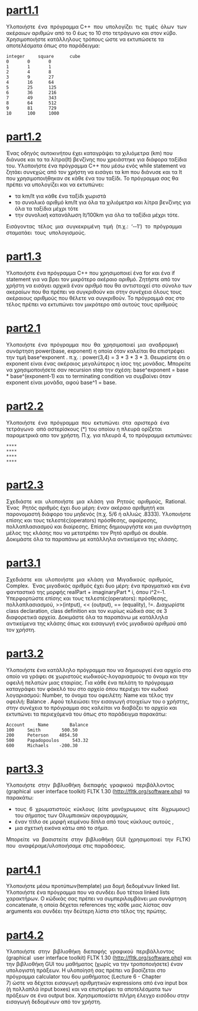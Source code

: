 # [part1.1](https://github.com/tasos-ana/C-plus-plus/blob/master/Basic/part1.1.cpp)

Υλοποιήστε  ένα  πρόγραμμα C++  που  υπολογίζει  τις  τιμές  όλων  των  ακέραιων αριθμών  από  το  0  έως  το  10  στο  τετράγωνο  και  στον  κύβο.  Χρησιμοποιήστε κατάλληλους  τρόπους  ώστε  να  εκτυπώσετε  τα  αποτελέσματα  όπως  στο παράδειγμα:

	integer  	square   	cube
	0		0		0
	1		1		1
	2		4		8
	3		9		27
	4		16		64
	5		25		125
	6		36		216
	7		49		343	
	8		64		512
	9		81		729
	10		100		1000
	

# [part1.2](https://github.com/tasos-ana/C-plus-plus/blob/master/Basic/part1.2.cpp)

Ένας οδηγός αυτοκινήτου έχει καταγράψει τα χιλιόμετρα (km) που διάνυσε και τα τα  λίτρα(lt)  βενζίνης  που  χρειάστηκε  για  διάφορα  ταξίδια  του.  Υλοποιήστε  ένα πρόγραμμα C++ που μέσω ενός while statement να ζητάει συνεχώς από τον χρήστη να  εισάγει  τα  km  που  διάνυσε  και  τα  lt  που  χρησιμοποιήθηκαν  σε  κάθε  ένα  του ταξίδι. Το πρόγραμμα σας θα πρέπει να υπολογίζει και να εκτυπώνει:
- τα km/lt  για κάθε ένα ταξίδι χωριστά
- το συνολικό αριθμό km/lt για όλα τα χιλιόμετρα και λίτρα βενζίνης για όλα τα ταξίδια μέχρι τότε
- την συνολική κατανάλωση lt/100km  για όλα τα ταξίδια μέχρι τότε.

Εισάγοντας  τέλος  μια  συγκεκριμένη  τιμή  (π.χ.:  ‘-­‐1’)  το  πρόγραμμα  σταματάει  τους  υπολογισμούς.


# [part1.3](https://github.com/tasos-ana/C-plus-plus/blob/master/Basic/part1.3.cpp)

Υλοποιήστε ένα πρόγραμμα C++ που χρησιμοποιεί ένα  for και ένα if statement για να βρει τον μικρότερο ακέραιο αριθμό. Ζητήστε από τον χρήστη να εισάγει αρχικά έναν  αριθμό  που  θα  αντιστοιχεί  στο  σύνολο  των  ακεραίων  που  θα  πρέπει  να συγκριθούν  και  στην  συνέχεια  όλους  τους  ακέραιους  αριθμούς  που  θέλετε  να συγκριθούν. Το πρόγραμμά σας στο τέλος πρέπει να εκτυπώνει τον μικρότερο από αυτούς τους αριθμούς


# [part2.1](https://github.com/tasos-ana/C-plus-plus/blob/master/Basic/part2.1.cpp)

Υλοποιήστε  ένα  πρόγραμμα  που  θα  χρησιμοποιεί  μια  αναδρομική  συνάρτηση power(base,  exponent)  η  οποία  όταν  καλείται  θα  επιστρέφει  την  τιμή  base^exponent  . π.χ.  :  power(3,4)  =  3  *  3  *  3  *  3.  Θεωρείστε  ότι  ο  exponent  είναι  ένας  ακέραιος μεγαλύτερος η ίσος της μονάδας. Μπορείτε να χρησιμοποιήσετε σαν recursion step την  σχέση:  base^exponent  =  base  *  base^(exponent‐1)  και  το  terminating  condition  να συμβαίνει όταν exponent  είναι μονάδα, αφού base^1 = base.
	

# [part2.2](https://github.com/tasos-ana/C-plus-plus/blob/master/Basic/part2.2.cpp)

Υλοποιήστε  ένα  πρόγραμμα  που  εκτυπώνει  στα  αριστερά  ένα  τετράγωνο  από αστερίσκους (*) του οποίου η πλευρά ορίζεται παραμετρικά απο τον χρήστη. Π.χ. για πλευρά 4, το πρόγραμμα εκτυπώνει:
	
	****
	**** 
	**** 
	****

# [part2.3](https://github.com/tasos-ana/C-plus-plus/blob/master/Basic/part2.3.cpp)

Σχεδιάστε  και  υλοποιήστε  μια  κλάση  για  Ρητούς  αριθμούς,  Rational.  Ένας  Ρητός αριθμός  έχει  δυο  μέρη:  έναν  ακέραιο  αριθμητή  και  παρονομαστή  διάφορο  του μηδενός (π.χ. 5/6 ή αλλιώς .8333). Υλοποιήστε επίσης και τους τελεστές(operators) πρόσθεσης,  αφαίρεσης,  πολλαπλασιασμού  και  διαίρεσης.  Επίσης  δημιουργήστε  και μια  συνάρτηση  μέλος  της  κλάσης  που  να  μετατρέπει  τον  Ρητό  αριθμό  σε  double. Δοκιμάστε όλα τα παραπάνω με κατάλληλα αντικείμενα της κλάσης.


# [part3.1](https://github.com/tasos-ana/C-plus-plus/blob/master/Basic/part3.1.cpp)

Σχεδιάστε  και  υλοποιήστε  μια  κλάση  για  Μιγαδικούς  αριθμούς,  Complex.  Ένας μιγαδικός  αριθμός  έχει  δυο  μέρη:  ένα  πραγματικό  και  ένα  φανταστικό  της  μορφής realPart  +  imaginaryPart  *  i,  όπου  i^2=‐1.  Υπερφορτώστε  επίσης  και  τους τελεστές(operators):  πρόσθεσης,  πολλαπλασιασμού,  >>(intput),  <<  (output),  == (equality),  !=.  Διαχωρίστε  class  declaration,  class  definition  και  τον  κυρίως  κώδικά σας  σε  3  διαφορετικά  αρχεία.  Δοκιμάστε  όλα  τα  παραπάνω  με  κατάλληλα αντικείμενα της κλάσης όπως και εισαγωγή ενός μιγαδικού αριθμού από τον χρήστη.


# [part3.2](https://github.com/tasos-ana/C-plus-plus/blob/master/Basic/part3.2.cpp)

Υλοποιήστε ένα κατάλληλο πρόγραμμα που να δημιουργεί ένα αρχείο στο οποίο να γράφει  σε  χωριστούς  κωδικούς‐λογαριασμούς  το  όνομα  και  την  οφειλή  πελατών μιας εταιρίας. Για κάθε ένα πελάτη το πρόγραμμα καταγράφει τον φάκελό του στο αρχείο  όπου  περιέχει  τον  κωδικό  λογαριασμού:  Number,  το  όνομα  του  οφειλέτη: Name και τέλος την οφειλή: Balance . Αφού τελειώσει την εισαγωγή στοιχείων του ο χρήστης,  στην  συνέχεια  το  πρόγραμμα  σας  καλείται  να  διαβάζει  το  αρχείο  και εκτυπώνει τα περιεχόμενά του όπως στο παράδειγμα παρακάτω:
	
	Account		Name		Balance
	100		Smith		 500.50
	200		Peterson	4054.50
	500		Papadopoulos	 543.32
	600		Michaels	-200.30


# [part3.3](https://github.com/tasos-ana/C-plus-plus/blob/master/Basic/part3.3.cpp)

Υλοποιήστε  στην  βιβλιοθήκη  διεπαφής  γραφικού  περιβάλλοντος  (graphical  user interface toolkit) FLTK 1.30 (http://fltk.org/software.php) τα παρακάτω:
- τους  6  χρωματιστούς  κύκλους  (είτε  μονόχρωμους  είτε  δίχρωμους)  του σήματος των Ολυμπιακών αερογραμμών,
- έναν τίτλο σε μορφή κειμένου δίπλα από τους κύκλους αυτούς ,
- μια σχετική εικόνα κάτω από το σήμα.

Μπορείτε  να  βασιστείτε  στην  βιβλιοθήκη  GUI  (χρησιμοποιεί  την  FLTK)  που  αναφέραμε/υλοποιήσαμε στις παραδόσεις.


# [part4.1](https://github.com/tasos-ana/C-plus-plus/blob/master/Basic/part4.1.cpp)

Υλοποιήστε μέσω προτύπων(template) μια δομή δεδομένων linked list. Υλοποιήστε ένα πρόγραμμα που να συνδέει δυο τέτοια linked lists χαρακτήρων. Ο κώδικάς σας πρέπει να συμπεριλαμβάνει μια συνάρτηση concatenate, η οποία δέχεται references της  κάθε  μιας  λίστας  σαν  arguments  και  συνδέει  την  δεύτερη  λίστα  στο  τέλος  της πρώτης.


# [part4.2](https://github.com/tasos-ana/C-plus-plus/blob/master/Basic/part4.2.cpp)

Υλοποιήστε  στην  βιβλιοθήκη  διεπαφής  γραφικού  περιβάλλοντος  (graphical  user interface  toolkit)  FLTK  1.30  (http://fltk.org/software.php)  και  την  βιβλιοθήκη  GUI του  μαθήματος  (χωρίς  να  την  τροποποιήσετε)  έναν  υπολογιστή  πράξεων.  Η υλοποίησή  σας  πρέπει  να  βασίζεται  στο  πρόγραμμα  calculator  του  6ου  μαθήματος (Lecture 6 - Chapter 7) ώστε να δέχεται εισαγωγή αριθμητικών expressions από ένα input  box  (ή  πολλαπλά  input  boxes)  και  να  επιστρέφει  τα  αποτελέσματα  των πράξεων σε ένα output box. Χρησιμοποιείστε πλήρη έλεγχο εισόδου στην εισαγωγή δεδομένων από τον χρήστη.


